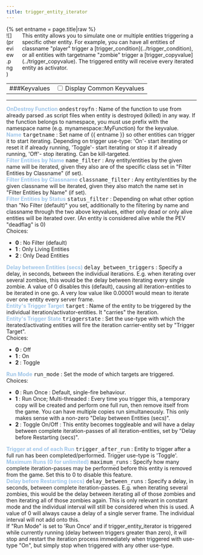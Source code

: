 ```yaml
---
title: trigger_entity_iterator
---
```

<div>{% set entname = page.title|raw %}</div>
<div class="container previewimg">
<div class="columns">
<div class="imagepadding column col-auto" markdown="1">![](preview.png)</div>
<div class="column entityentry" markdown="1">This entity allows you to simulate one or multiple entities triggering a specific other entity. For example, you can have all entities of classname "player" trigger a [trigger_condition](../trigger_condition), or all entities with targetname "zombie" trigger a [trigger_copyvalue](../trigger_copyvalue). The triggered entity will receive every iterated entity as activator.</div>
</div>
</div>
<div>
<table class="titletable">
<tbody>
<tr>
<td markdown="1">###Keyvalues</td>
<td class="titletablecheck" id="checkboxandlabel"><input type="checkbox" id="displaycommon"><label for="displaycommon"> Display Common Keyvalues</label></input></td>
</tr>
</tbody>
</table>
<hr>
<div class="entityentry commonkeys-checkbox" markdown="1">
<span style="color:#9fc5e8;"><b>OnDestroy Function</b></span> <kbd  class="tooltip" data-tooltip="string">ondestroyfn</kbd> :
Name of the function to use from already parsed .as script files when entity is destroyed (killed) in any way. If the function belongs to namespace, you must use prefix with the namespace name (e.g. mynamespace::MyFunction) for the keyvalue.
</div>
<div class="entityentry commonkeys-checkbox" markdown="1">
<span style="color:#9fc5e8;"><b>Name</b></span> <kbd  class="tooltip" data-tooltip="target_source">targetname</kbd> :
Set name of {{ entname }} so other entities can trigger it to start iterating. Depending on trigger use-type: 'On'- start iterating or reset it if already running, 'Toggle'- start iterating or stop it if already running, 'Off'- stop iterating. Can be kill-targeted.
</div>
<div class="entityentry" markdown="1">
<span style="color:#9fc5e8;"><b>Filter Entities by Name</b></span> <kbd  class="tooltip" data-tooltip="target_destination">name_filter</kbd> :
Any entity/entities by the given name will be iterated, given they also are of the specific class set in "Filter Entities by Classname" (if set).
</div>
<div class="entityentry" markdown="1">
<span style="color:#9fc5e8;"><b>Filter Entities by Classname</b></span> <kbd  class="tooltip" data-tooltip="string">classname_filter</kbd> :
Any entity/entities by the given classname will be iterated, given they also match the name set in "Filter Entities by Name" (if set).
</div>
<div class="entityentry" markdown="1">
<span style="color:#9fc5e8;"><b>Filter Entities by Status</b></span> <kbd  class="tooltip" data-tooltip="choices">status_filter</kbd> :
Depending on what other option than "No Filter (default)" you set, additionally to the filtering by name and classname through the two above keyvalues, either only dead or only alive entities will be iterated over. (An entity is considered alive while the PEV "deadflag" is 0)
<div class="accordion">
<input type="checkbox" id="accordion-1" name="accordion-checkbox" hidden>
<label class="accordion-header" for="accordion-1">
<i class="icon icon-arrow-right mr-1"></i>
Choices:
</label>
<div class="accordion-body">
<ul>
<li><b>0 </b> : No Filter (default)</li>
<li><b>1 </b> : Only Living Entities</li>
<li><b>2 </b> : Only Dead Entities</li>
</ul>
</div>
</div>
</div>
<div class="entityentry" markdown="1">
<span style="color:#9fc5e8;"><b>Delay between Entities (secs)</b></span> <kbd  class="tooltip" data-tooltip="string">delay_between_triggers</kbd> :
Specify a delay, in seconds, between the individual iterations. E.g. when iterating over several zombies, this would be the delay between iterating every single zombie. A value of 0 disables this (default), causing all iteration-entities to be iterated in one go. A very low value like 0.00001 would mean to iterate over one entity every server frame.
</div>
<div class="entityentry commonkeys-checkbox" markdown="1">
<span style="color:#9fc5e8;"><b>Entity's Trigger Target</b></span> <kbd  class="tooltip" data-tooltip="target_destination">target</kbd> :
Name of the entity to be triggered by the individual iteration/activator-entities. It "carries" the iteration.
</div>
<div class="entityentry" markdown="1">
<span style="color:#9fc5e8;"><b>Entity's Trigger State</b></span> <kbd  class="tooltip" data-tooltip="choices">triggerstate</kbd> :
Set the use-type with which the iterated/activating entities will fire the iteration carrier-entity set by "Trigger Target".
<div class="accordion">
<input type="checkbox" id="accordion-2" name="accordion-checkbox" hidden>
<label class="accordion-header" for="accordion-2">
<i class="icon icon-arrow-right mr-1"></i>
Choices:
</label>
<div class="accordion-body">
<ul>
<li><b>0 </b> : Off</li>
<li><b>1 </b> : On</li>
<li><b>2 </b> : Toggle</li>
</ul>
</div>
</div>
</div>
<div class="entityentry" markdown="1">
<span style="color:#9fc5e8;"><b>Run Mode</b></span> <kbd  class="tooltip" data-tooltip="choices">run_mode</kbd> :
Set the mode of which targets are triggered.
<div class="accordion">
<input type="checkbox" id="accordion-3" name="accordion-checkbox" hidden>
<label class="accordion-header" for="accordion-3">
<i class="icon icon-arrow-right mr-1"></i>
Choices:
</label>
<div class="accordion-body">
<ul>
<li><b>0 </b> : Run Once : Default, single-fire behaviour.</li>
<li><b>1 </b> : Run Once; Multi-threaded : Every time you trigger this, a temporary copy will be created and perform one full run, then remove itself from the game. You can have multiple copies run simultaneously. This only makes sense with a non-zero "Delay between Entities (secs)".</li>
<li><b>2 </b> : Toggle On/Off : This entity becomes toggleable and will have a delay between complete iteration-passes of all iteration-entities, set by "Delay before Restarting (secs)".</li>
</ul>
</div>
</div>
</div>
<div class="entityentry" markdown="1">
<span style="color:#9fc5e8;"><b>Trigger at end of each Run</b></span> <kbd  class="tooltip" data-tooltip="target_destination">trigger_after_run</kbd> :
Entity to trigger after a full run has been completed/performed. Trigger use-type is 'Toggle'.
</div>
<div class="entityentry" markdown="1">
<span style="color:#9fc5e8;"><b>Maximum Runs (0 for unlimited)</b></span> <kbd  class="tooltip" data-tooltip="integer">maximum_runs</kbd> :
Specify how many complete iteration-passes may be performed before this entity is removed from the game. Set this to 0 to disable this feature.
</div>
<div class="entityentry" markdown="1">
<span style="color:#9fc5e8;"><b>Delay before Restarting (secs)</b></span> <kbd  class="tooltip" data-tooltip="string">delay_between_runs</kbd> :
Specify a delay, in seconds, between complete iteration-passes. E.g. when iterating several zombies, this would be the delay between iterating all of those zombies and then iterating all of those zombies again. This is only relevant in constant mode and the individual interval will still be considered when this is used. A value of 0 will always cause a delay of a single server frame. The individual interval will not add onto this.
</div>
</div>
<div class="notices blue" markdown="1">If "Run Mode" is set to 'Run Once' and if trigger_entity_iterator is triggered while currently running (delay between triggers greater than zero), it will stop and restart the iteration process immediately when triggered with use-type "On", but simply stop when triggered with any other use-type.</div>
